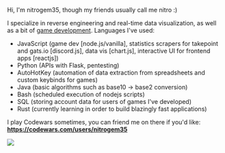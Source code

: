 Hi, I'm nitrogem35, though my friends usually call me nitro :)

I specialize in reverse engineering and real-time data visualization, as well as a bit of [game development](https://discord.gg/usNUSZAXGc).
Languages I've used:
- JavaScript (game dev [node.js/vanilla], statistics scrapers for takepoint and gats.io [discord.js], data vis [chart.js], interactive UI for frontend apps [reactjs])
- Python (APIs with Flask, pentesting)
- AutoHotKey (automation of data extraction from spreadsheets and custom keybinds for games)
- Java (basic algorithms such as base10 -> base2 conversion)
- Bash (scheduled execution of nodejs scripts)
- SQL (storing account data for users of games I've developed)
- Rust (currently learning in order to build blazingly fast applications)

I play Codewars sometimes, you can friend me on there if you'd like: **https://codewars.com/users/nitrogem35**

<img src="https://www.codewars.com/users/nitrogem35/badges/large">
